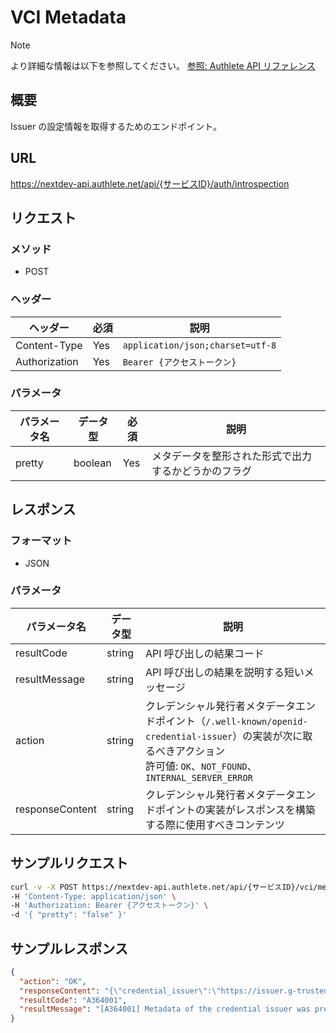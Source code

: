 # VCI Metadata

> [!NOTE]
> より詳細な情報は以下を参照してください。
> [参照: Authlete API リファレンス](https://docs.authlete.com/en/shared/latest#post-/api/-serviceId-/vci/metadata)

## 概要

Issuer の設定情報を取得するためのエンドポイント。

## URL

https://nextdev-api.authlete.net/api/{サービスID}/auth/introspection

## リクエスト

### メソッド

- POST

### ヘッダー

| ヘッダー      | 必須 | 説明                             |
| ------------- | ---- | -------------------------------- |
| Content-Type  | Yes  | `application/json;charset=utf-8` |
| Authorization | Yes  | `Bearer {アクセストークン}`      |

### パラメータ

| パラメータ名 | データ型 | 必須 | 説明                                                 |
| ------------ | -------- | ---- | ---------------------------------------------------- |
| pretty       | boolean  | Yes  | メタデータを整形された形式で出力するかどうかのフラグ |

## レスポンス

### フォーマット

- JSON

### パラメータ

| パラメータ名    | データ型 | 説明                                                                                                                                                                        |
| --------------- | -------- | --------------------------------------------------------------------------------------------------------------------------------------------------------------------------- |
| resultCode      | string   | API 呼び出しの結果コード                                                                                                                                                    |
| resultMessage   | string   | API 呼び出しの結果を説明する短いメッセージ                                                                                                                                  |
| action          | string   | クレデンシャル発行者メタデータエンドポイント（`/.well-known/openid-credential-issuer`）の実装が次に取るべきアクション<br>許可値: `OK`、`NOT_FOUND`、`INTERNAL_SERVER_ERROR` |
| responseContent | string   | クレデンシャル発行者メタデータエンドポイントの実装がレスポンスを構築する際に使用すべきコンテンツ                                                                            |

## サンプルリクエスト

```sh
curl -v -X POST https://nextdev-api.authlete.net/api/{サービスID}/vci/metadata \
-H 'Content-Type: application/json' \
-H 'Authorization: Bearer {アクセストークン}' \
-d '{ "pretty": "false" }'
```

## サンプルレスポンス

```json
{
  "action": "OK",
  "responseContent": "{\"credential_issuer\":\"https://issuer.g-trustedweb.workers.dev\",\"credential_endpoint\":\"https://issuer.g-trustedweb.workers.dev/api/credential\",\"batch_credential_endpoint\":\"https://issuer.g-trustedweb.workers.dev/api/batch_credential\",\"deferred_credential_endpoint\":\"https://issuer.g-trustedweb.workers.dev/api/deferred_credential\",\"credential_response_encryption\":{\"alg_values_supported\":[\"RSA-OAEP-256\"],\"enc_values_supported\":[\"A128CBC-HS256\"],\"encryption_required\":false},\"credential_configurations_supported\":{\"org.iso.18013.5.1.mDL\":{\"format\":\"mso_mdoc\",\"doctype\":\"org.iso.18013.5.1.mDL\",\"claims\":{\"org.iso.18013.5.1\":{\"family_name\":{},\"given_name\":{},\"birth_date\":{},\"issue_date\":{},\"expiry_date\":{},\"issuing_country\":{},\"issuing_authority\":{},\"document_number\":{},\"portrait\":{},\"driving_privileges\":{},\"un_distinguishing_sign\":{},\"administrative_number\":{},\"sex\":{},\"height\":{},\"weight\":{},\"eye_colour\":{},\"hair_colour\":{},\"birth_place\":{},\"resident_address\":{},\"portrait_capture_date\":{},\"age_in_years\":{},\"age_birth_year\":{},\"issuing_jurisdiction\":{},\"nationality\":{},\"resident_city\":{},\"resident_state\":{},\"resident_postal_code\":{},\"resident_country\":{},\"family_name_national_character\":{},\"given_name_national_character\":{},\"signature_usual_mark\":{}}},\"scope\":\"org.iso.18013.5.1.mDL\",\"cryptographic_binding_methods_supported\":[\"jwk\"],\"credential_signing_alg_values_supported\":[\"ES256\"]},\"IdentityCredential\":{\"format\":\"vc+sd-jwt\",\"vct\":\"https://credentials.example.com/identity_credential\",\"claims\":{\"family_name\":{},\"given_name\":{},\"birthdate\":{}},\"scope\":\"identity_credential\",\"cryptographic_binding_methods_supported\":[\"jwk\"],\"credential_signing_alg_values_supported\":[\"ES256\"],\"display\":[{\"name\":\"Identity Credential\"}]}}}",
  "resultCode": "A364001",
  "resultMessage": "[A364001] Metadata of the credential issuer was prepared."
}
```
